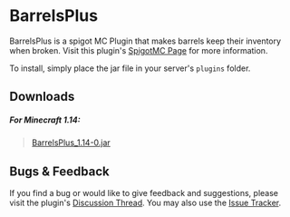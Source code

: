 # BarrelsPlus

BarrelsPlus is a spigot MC Plugin that makes barrels keep their inventory when broken. Visit this
plugin's [SpigotMC Page](https://www.spigotmc.org/resources/barrelsplus.67224/) for more information.

To install, simply place the jar file in your server's `plugins` folder.

## Downloads

##### For Minecraft 1.14:
> [BarrelsPlus_1.14-0.jar](https://github.com/Cynadyde/BarrelsPlus/raw/master/builds/BarrelsPlus_1.14-0.jar)

## Bugs & Feedback

If you find a bug or would like to give feedback and suggestions, please visit
the plugin's [Discussion Thread](https://www.spigotmc.org/threads/barrelsplus.372138/).
You may also use the [Issue Tracker](https://github.com/Cynadyde/BarrelsPlus/issues).
